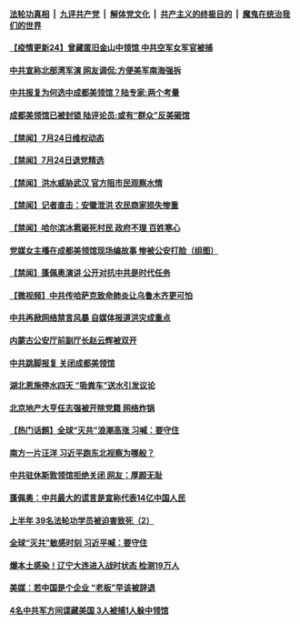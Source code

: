 

####  [法轮功真相](../../../../basic/blob/master/README.md?t=07251002) &nbsp;|&nbsp; [九评共产党](../../../../9ping.md/blob/master/README.md?t=07251002) &nbsp;|&nbsp; [解体党文化](../../../../jtdwh.md/blob/master/README.md?t=07251002)  &nbsp;|&nbsp; [共产主义的终极目的](../../../../gczydzjmd.md/blob/master/README.md?t=07251002) &nbsp;|&nbsp; [魔鬼在统治我们的世界](../../../../mgztzwmdsj.md/blob/master/README.md?t=07251002) 

#### [【疫情更新24】曾藏匿旧金山中领馆 中共空军女军官被捕](../pages/prog204/a102897569.md?t=07251002) 


#### [中共宣称北部湾军演 网友调侃:方便美军南海强拆](../pages/prog204/a102901788.md?t=07251002) 

#### [中共报复为何选中成都美领馆？陆专家:两个考量](../pages/prog204/a102901775.md?t=07251002) 

#### [成都美领馆已被封锁 陆评论员:或有“群众”反美砸馆](../pages/prog204/a102901758.md?t=07251002) 

#### [【禁闻】7月24日维权动态](../pages/prog204/a102901884.md?t=07251002) 

#### [【禁闻】7月24日退党精选](../pages/prog204/a102901886.md?t=07251002) 

#### [【禁闻】洪水威胁武汉 官方阻市民观察水情](../pages/prog204/a102901817.md?t=07251002) 

#### [【禁闻】记者直击：安徽泄洪 农民商家损失惨重](../pages/prog204/a102901794.md?t=07251002) 

#### [【禁闻】哈尔滨冰雹砸死村民 政府不理 百姓寒心](../pages/prog204/a102901756.md?t=07251002) 

#### [党媒女主播在成都美领馆现场编故事 惨被公安打脸（组图）](../pages/prog204/a102901716.md?t=07251002) 

#### [【禁闻】蓬佩奥演讲  公开对抗中共是时代任务](../pages/prog204/a102901702.md?t=07251002) 

#### [【微视频】中共传哈萨克致命肺炎让乌鲁木齐更可怕](../pages/prog204/a102901704.md?t=07251002) 


#### [中共再掀网络禁言风暴 自媒体报道洪灾成重点](../pages/prog204/a102901597.md?t=07251002) 

#### [内蒙古公安厅前副厅长赵云辉被双开](../pages/prog204/a102901544.md?t=07251002) 

#### [中共跳脚报复 关闭成都美领馆](../pages/prog204/a102901376.md?t=07251002) 

#### [湖北恩施停水四天 “吸粪车”送水引发议论](../pages/prog204/a102901389.md?t=07251002) 

#### [北京地产大亨任志强被开除党籍 网络炸锅](../pages/prog204/a102901362.md?t=07251002) 

#### [【热门话题】全球“灭共”浪潮高涨 习喊：要守住](../pages/prog204/a102901190.md?t=07251002) 

#### [南方一片汪洋 习近平跑东北视察为哪般？](../pages/prog204/a102901325.md?t=07251002) 

#### [中共驻休斯敦领馆拒绝关闭 网友：厚颜无耻](../pages/prog204/a102901329.md?t=07251002) 


#### [蓬佩奥：中共最大的谎言是宣称代表14亿中国人民](../pages/prog204/a102901219.md?t=07251002) 

#### [上半年 39名法轮功学员被迫害致死（2）](../pages/prog204/a102901140.md?t=07251002) 

#### [全球“灭共”敏感时刻 习近平喊：要守住](../pages/prog204/a102901158.md?t=07251002) 


#### [爆本土感染！辽宁大连进入战时状态 检测19万人](../pages/prog204/a102901069.md?t=07251002) 

#### [美媒：若中国是个企业 “老板”早该被辞退](../pages/prog204/a102901043.md?t=07251002) 

#### [4名中共军方间谍藏美国 3人被捕1人躲中领馆](../pages/prog204/a102901029.md?t=07251002) 

